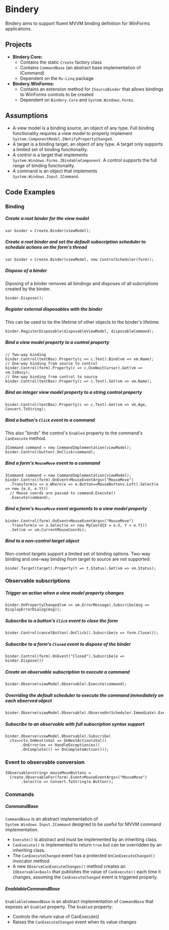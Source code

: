 Bindery
=======
Bindery aims to support fluent MVVM binding definition for WinForms applications.

Projects
--------
* **Bindery.Core:** 
  * Contains the static `Create` factory class 
  * Contains `CommandBase` (an abstract base implementation of ICommand)
  * Dependent on the `Rx-Linq` package
* **Bindery.WinForms:** 
  * Contains an extension method for `ISourceBinder` that allows bindings to WinForms controls to be created
  * Dependent on `Bindery.Core` and `System.Windows.Forms`.

Assumptions
-----------
* A view model is a binding source, an object of any type. Full binding functionality requires a view model to properly implement `System.ComponentModel.INotifyPropertyChanged`.
* A target is a binding target, an object of any type. A target only supports a limited set of binding functionality.
* A control is a target that implements `System.Windows.Forms.IBindableComponent`. A control supports the full range of binding functionality.
* A command is an object that implements `System.Windows.Input.ICommand`.

Code Examples
-------------
### Binding
##### Create a root binder for the view model
<pre><code>var binder = Create.Binder(viewModel);</code></pre>

##### Create a root binder and set the default subscription scheduler to schedule actions on the form's thread
<pre><code>var binder = Create.Binder(viewModel, new ControlScheduler(form));</code></pre>

##### Dispose of a binder
Diposing of a binder removes all bindings and disposes of all subcriptions created by the binder.
<pre><code>binder.Dispose();</code></pre>

##### Register external disposables with the binder
This can be used to tie the lifetime of other objects to the binder's lifetime.
<pre><code>binder.RegisterDisposable(disposableViewModel, disposableCommand);</code></pre>

##### Bind a view model property to a control property
<pre><code>// Two-way binding
binder.Control(textBox).Property(c => c.Text).Bind(vm => vm.Name); 
// One-way binding from source to control
binder.Control(form).Property(c => c.UseWaitCursor).Get(vm => vm.IsBusy); 
// One-way binding from control to source
binder.Control(textBox).Property(c => c.Text).Set(vm => vm.Name); 
</code></pre>

##### Bind an integer view model property to a string control property
<pre><code>binder.Control(textBox).Property(c => c.Text).Get(vm => vm.Age, Convert.ToString);
</code></pre>

##### Bind a button's `Click` event to a command
This also "binds" the control's `Enabled` property to the command's `CanExecute` method.
<pre><code>ICommand command = new CommandImplementation(viewModel);
binder.Control(button).OnClick(command);
</code></pre>

##### Bind a form's `MouseMove` event to a command
<pre><code>ICommand command = new CommandImplementation(viewModel);
binder.Control(form).OnEvent&lt;MouseEventArgs&gt;("MouseMove")
  .Transform(o => o.Where(e => e.Button==MouseButtons.Left).Select(e => new {e.X, e.Y})) 
  // Mouse coords are passed to command.Execute()
  .Execute(command);
</code></pre>

##### Bind a form's `MouseMove` event arguments to a view model property
<pre><code>binder.Control(form).OnEvent&lt;MouseEventArgs&gt;("MouseMove")
  .Transform(o => o.Select(e => new MyCoord{X = e.X, Y = e.Y}))
  .Set(vm => vm.CurrentMouseCoords);
</code></pre>

##### Bind to a non-control target object
Non-control targets support a limited set of binding options. Two-way binding and one-way binding from target to source are not supported.
<pre><code>binder.Target(target).Property(t => t.Status).Get(vm => vm.Status);</code></pre>

### Observable subscriptions

##### Trigger an action when a view model property changes
<pre><code>binder.OnPropertyChanged(vm => vm.ErrorMessage).Subscribe(msg => DisplayErrorDialog(msg));</code></pre>

##### Subscribe to a button's `Click` event to close the form
<pre><code>binder.Control(cancelButton).OnClick().Subscribe(e => form.Close());</code></pre>

##### Subscribe to a form's `Closed` event to dispose of the binder
<pre><code>binder.Control(form).OnEvent("Closed").Subscribe(e => binder.Dispose())</code></pre>

##### Create an observable subscription to execute a command
<pre><code>binder.Observe(viewModel.Observable).Execute(command);</code></pre>

##### Overriding the default scheduler to execute the command immediately on each observed object
<pre><code>binder.Observe(viewModel.Observable).ObserveOn(Scheduler.Immediate).Execute(command);</code></pre>

##### Subscribe to an observable with full subscription syntax support
<pre><code>binder.Observe(viewModel.Observable).Subscribe(
  ctx=>ctx.OnNext(oVal => OnNextAction(oVal))
       .OnError(ex => HandleException(ex))
       .OnComplete(() => OnCompleteAction()));
</code></pre>

### Event to observable conversion
<pre><code>IObservable&lt;string&gt; mouseMoveButtons =
  Create.ObservableFor(form).Event&lt;MouseEventArgs&gt;("MouseMove")
       .Select(e => Convert.ToString(e.Button));
</code></pre>

### Commands

##### CommandBase
`CommandBase` is an abstract implementation of `System.Windows.Input.ICommand` designed to be useful for MVVM command implementation.

* `Execute()` is abstract and must be implemented by an inheriting class.
* `CanExecute()` is implemented to return `true` but can be overridden by an inheriting class.
* The `CanExecuteChanged` event has a protected `OnCanExecuteChanged()` invocator method.
* A new `ObserveCanExecuteChanges()` method creates an `IObservable<bool>` that publishes the value of `CanExecute()` each time it changes, assuming the `CanExecuteChanged` event is triggered properly.

##### EnablableCommandBase
`EnablableCommandBase` is an abstract implementation of `CommandBase` that exposes an `Enabled` property. The `Enabled` property:

* Controls the return value of CanExecute()
* Raises the `CanExecuteChanged` event when its value changes
